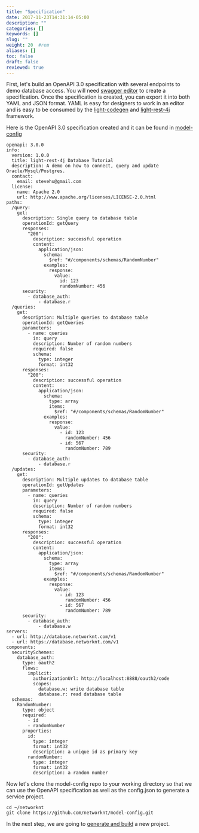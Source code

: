 ```yaml
---
title: "Specification"
date: 2017-11-23T14:31:14-05:00
description: ""
categories: []
keywords: []
slug: ""
weight: 20	#rem
aliases: []
toc: false
draft: false
reviewed: true
---
```


First, let's build an OpenAPI 3.0 specification with several endpoints to demo database access. You will need [swagger editor][] to create a specification. Once the specification is created, you can export it into both YAML and JSON format. YAML is easy for designers to work in an editor and is easy to be consumed by the [light-codegen][] and [light-rest-4j][] framework. 

Here is the OpenAPI 3.0 specification created and it can be found in [model-config][] 

```
openapi: 3.0.0
info:
  version: 1.0.0
  title: light-rest-4j Database Tutorial
  description: A demo on how to connect, query and update Oracle/Mysql/Postgres.
  contact:
    email: stevehu@gmail.com
  license:
    name: Apache 2.0
    url: http://www.apache.org/licenses/LICENSE-2.0.html
paths:
  /query:
    get:
      description: Single query to database table
      operationId: getQuery
      responses:
        "200":
          description: successful operation
          content:
            application/json:
              schema:
                $ref: "#/components/schemas/RandomNumber"
              examples:
                response:
                  value:
                    id: 123
                    randomNumber: 456
      security:
        - database_auth:
            - database.r
  /queries:
    get:
      description: Multiple queries to database table
      operationId: getQueries
      parameters:
        - name: queries
          in: query
          description: Number of random numbers
          required: false
          schema:
            type: integer
            format: int32
      responses:
        "200":
          description: successful operation
          content:
            application/json:
              schema:
                type: array
                items:
                  $ref: "#/components/schemas/RandomNumber"
              examples:
                response:
                  value:
                    - id: 123
                      randomNumber: 456
                    - id: 567
                      randomNumber: 789
      security:
        - database_auth:
            - database.r
  /updates:
    get:
      description: Multiple updates to database table
      operationId: getUpdates
      parameters:
        - name: queries
          in: query
          description: Number of random numbers
          required: false
          schema:
            type: integer
            format: int32
      responses:
        "200":
          description: successful operation
          content:
            application/json:
              schema:
                type: array
                items:
                  $ref: "#/components/schemas/RandomNumber"
              examples:
                response:
                  value:
                    - id: 123
                      randomNumber: 456
                    - id: 567
                      randomNumber: 789
      security:
        - database_auth:
            - database.w
servers:
  - url: http://database.networknt.com/v1
  - url: https://database.networknt.com/v1
components:
  securitySchemes:
    database_auth:
      type: oauth2
      flows:
        implicit:
          authorizationUrl: http://localhost:8888/oauth2/code
          scopes:
            database.w: write database table
            database.r: read database table
  schemas:
    RandomNumber:
      type: object
      required:
        - id
        - randomNumber
      properties:
        id:
          type: integer
          format: int32
          description: a unique id as primary key
        randomNumber:
          type: integer
          format: int32
          description: a random number

```

Now let's clone the model-config repo to your working directory so that we can use the OpenAPI specification as well as the config.json to generate a service project. 

```
cd ~/networknt
git clone https://github.com/networknt/model-config.git
```

In the next step, we are going to [generate and build][] a new project. 

[swagger editor]: /tool/swagger-editor/
[light-codegen]: /tool/light-codegen/
[light-rest-4j]: /style/light-rest-4j/
[model-config]: https://github.com/networknt/model-config/tree/master/rest/openapi/database
[generate and build]: /tutorial/rest/openapi/database/generation/
